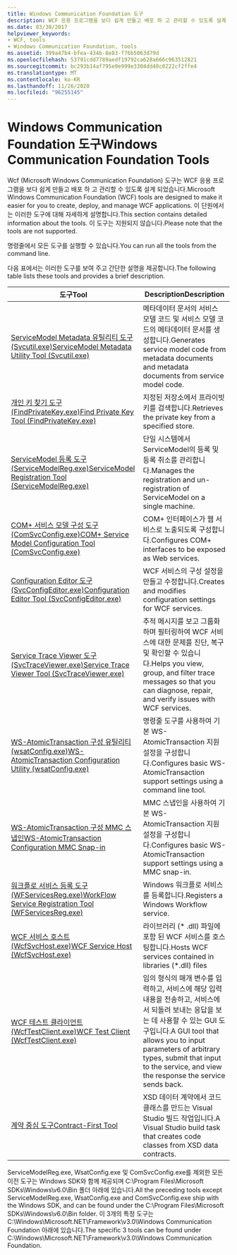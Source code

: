 ```yaml
---
title: Windows Communication Foundation 도구
description: WCF 응용 프로그램을 보다 쉽게 만들고 배포 하 고 관리할 수 있도록 설계 된 WCF 도구에 대해 알아봅니다. 명령 프롬프트에서 이러한 도구를 실행 합니다.
ms.date: 03/30/2017
helpviewer_keywords:
- WCF, tools
- Windows Communication Foundation, tools
ms.assetid: 399a47b4-bfea-434b-8e83-f76b5063d79d
ms.openlocfilehash: 53791cdd7789aedf19792ca628a666c963512821
ms.sourcegitcommit: bc293b14af795e0e999e3304dd40c0222cf2ffe4
ms.translationtype: MT
ms.contentlocale: ko-KR
ms.lasthandoff: 11/26/2020
ms.locfileid: "96255145"
---
```

# <a name="windows-communication-foundation-tools"></a><span data-ttu-id="4f8fd-104">Windows Communication Foundation 도구</span><span class="sxs-lookup"><span data-stu-id="4f8fd-104">Windows Communication Foundation Tools</span></span>

<span data-ttu-id="4f8fd-105">Wcf (Microsoft Windows Communication Foundation) 도구는 WCF 응용 프로그램을 보다 쉽게 만들고 배포 하 고 관리할 수 있도록 설계 되었습니다.</span><span class="sxs-lookup"><span data-stu-id="4f8fd-105">Microsoft Windows Communication Foundation (WCF) tools are designed to make it easier for you to create, deploy, and manage WCF applications.</span></span> <span data-ttu-id="4f8fd-106">이 단원에서는 이러한 도구에 대해 자세하게 설명합니다.</span><span class="sxs-lookup"><span data-stu-id="4f8fd-106">This section contains detailed information about the tools.</span></span> <span data-ttu-id="4f8fd-107">이 도구는 지원되지 않습니다.</span><span class="sxs-lookup"><span data-stu-id="4f8fd-107">Please note that the tools are not supported.</span></span>  
  
 <span data-ttu-id="4f8fd-108">명령줄에서 모든 도구를 실행할 수 있습니다.</span><span class="sxs-lookup"><span data-stu-id="4f8fd-108">You can run all the tools from the command line.</span></span>  
  
 <span data-ttu-id="4f8fd-109">다음 표에서는 이러한 도구를 보여 주고 간단한 설명을 제공합니다.</span><span class="sxs-lookup"><span data-stu-id="4f8fd-109">The following table lists these tools and provides a brief description.</span></span>  
  
|<span data-ttu-id="4f8fd-110">도구</span><span class="sxs-lookup"><span data-stu-id="4f8fd-110">Tool</span></span>|<span data-ttu-id="4f8fd-111">Description</span><span class="sxs-lookup"><span data-stu-id="4f8fd-111">Description</span></span>|  
|----------|-----------------|  
|[<span data-ttu-id="4f8fd-112">ServiceModel Metadata 유틸리티 도구(Svcutil.exe)</span><span class="sxs-lookup"><span data-stu-id="4f8fd-112">ServiceModel Metadata Utility Tool (Svcutil.exe)</span></span>](servicemodel-metadata-utility-tool-svcutil-exe.md)|<span data-ttu-id="4f8fd-113">메타데이터 문서의 서비스 모델 코드 및 서비스 모델 코드의 메타데이터 문서를 생성합니다.</span><span class="sxs-lookup"><span data-stu-id="4f8fd-113">Generates service model code from metadata documents and metadata documents from service model code.</span></span>|  
|[<span data-ttu-id="4f8fd-114">개인 키 찾기 도구(FindPrivateKey.exe)</span><span class="sxs-lookup"><span data-stu-id="4f8fd-114">Find Private Key Tool (FindPrivateKey.exe)</span></span>](find-private-key-tool-findprivatekey-exe.md)|<span data-ttu-id="4f8fd-115">지정된 저장소에서 프라이빗 키를 검색합니다.</span><span class="sxs-lookup"><span data-stu-id="4f8fd-115">Retrieves the private key from a specified store.</span></span>|  
|[<span data-ttu-id="4f8fd-116">ServiceModel 등록 도구(ServiceModelReg.exe)</span><span class="sxs-lookup"><span data-stu-id="4f8fd-116">ServiceModel Registration Tool (ServiceModelReg.exe)</span></span>](servicemodelreg-exe.md)|<span data-ttu-id="4f8fd-117">단일 시스템에서 ServiceModel의 등록 및 등록 취소를 관리합니다.</span><span class="sxs-lookup"><span data-stu-id="4f8fd-117">Manages the registration and un-registration of ServiceModel on a single machine.</span></span>|  
|[<span data-ttu-id="4f8fd-118">COM+ 서비스 모델 구성 도구(ComSvcConfig.exe)</span><span class="sxs-lookup"><span data-stu-id="4f8fd-118">COM+ Service Model Configuration Tool (ComSvcConfig.exe)</span></span>](com-service-model-configuration-tool-comsvcconfig-exe.md)|<span data-ttu-id="4f8fd-119">COM+ 인터페이스가 웹 서비스로 노출되도록 구성합니다.</span><span class="sxs-lookup"><span data-stu-id="4f8fd-119">Configures COM+ interfaces to be exposed as Web services.</span></span>|  
|[<span data-ttu-id="4f8fd-120">Configuration Editor 도구(SvcConfigEditor.exe)</span><span class="sxs-lookup"><span data-stu-id="4f8fd-120">Configuration Editor Tool (SvcConfigEditor.exe)</span></span>](configuration-editor-tool-svcconfigeditor-exe.md)|<span data-ttu-id="4f8fd-121">WCF 서비스의 구성 설정을 만들고 수정합니다.</span><span class="sxs-lookup"><span data-stu-id="4f8fd-121">Creates and modifies configuration settings for WCF services.</span></span>|  
|[<span data-ttu-id="4f8fd-122">Service Trace Viewer 도구(SvcTraceViewer.exe)</span><span class="sxs-lookup"><span data-stu-id="4f8fd-122">Service Trace Viewer Tool (SvcTraceViewer.exe)</span></span>](service-trace-viewer-tool-svctraceviewer-exe.md)|<span data-ttu-id="4f8fd-123">추적 메시지를 보고 그룹화하며 필터링하여 WCF 서비스에 대한 문제를 진단, 복구 및 확인할 수 있습니다.</span><span class="sxs-lookup"><span data-stu-id="4f8fd-123">Helps you view, group, and filter trace messages so that you can diagnose, repair, and verify issues with WCF services.</span></span>|  
|[<span data-ttu-id="4f8fd-124">WS-AtomicTransaction 구성 유틸리티(wsatConfig.exe)</span><span class="sxs-lookup"><span data-stu-id="4f8fd-124">WS-AtomicTransaction Configuration Utility (wsatConfig.exe)</span></span>](ws-atomictransaction-configuration-utility-wsatconfig-exe.md)|<span data-ttu-id="4f8fd-125">명령줄 도구를 사용하여 기본 WS-AtomicTransaction 지원 설정을 구성합니다.</span><span class="sxs-lookup"><span data-stu-id="4f8fd-125">Configures basic WS-AtomicTransaction support settings using a command line tool.</span></span>|  
|[<span data-ttu-id="4f8fd-126">WS-AtomicTransaction 구성 MMC 스냅인</span><span class="sxs-lookup"><span data-stu-id="4f8fd-126">WS-AtomicTransaction Configuration MMC Snap-in</span></span>](ws-atomictransaction-configuration-mmc-snap-in.md)|<span data-ttu-id="4f8fd-127">MMC 스냅인을 사용하여 기본 WS-AtomicTransaction 지원 설정을 구성합니다.</span><span class="sxs-lookup"><span data-stu-id="4f8fd-127">Configures basic WS-AtomicTransaction support settings using a MMC snap-in.</span></span>|  
|[<span data-ttu-id="4f8fd-128">워크플로 서비스 등록 도구(WFServicesReg.exe)</span><span class="sxs-lookup"><span data-stu-id="4f8fd-128">WorkFlow Service Registration Tool (WFServicesReg.exe)</span></span>](workflow-service-registration-tool-wfservicesreg-exe.md)|<span data-ttu-id="4f8fd-129">Windows 워크플로 서비스를 등록합니다.</span><span class="sxs-lookup"><span data-stu-id="4f8fd-129">Registers a Windows Workflow service.</span></span>|  
|[<span data-ttu-id="4f8fd-130">WCF 서비스 호스트(WcfSvcHost.exe)</span><span class="sxs-lookup"><span data-stu-id="4f8fd-130">WCF Service Host (WcfSvcHost.exe)</span></span>](wcf-service-host-wcfsvchost-exe.md)|<span data-ttu-id="4f8fd-131">라이브러리 (\* .dll) 파일에 포함 된 WCF 서비스를 호스팅합니다.</span><span class="sxs-lookup"><span data-stu-id="4f8fd-131">Hosts WCF services contained in libraries (\*.dll) files</span></span>|  
|[<span data-ttu-id="4f8fd-132">WCF 테스트 클라이언트(WcfTestClient.exe)</span><span class="sxs-lookup"><span data-stu-id="4f8fd-132">WCF Test Client (WcfTestClient.exe)</span></span>](wcf-test-client-wcftestclient-exe.md)|<span data-ttu-id="4f8fd-133">임의 형식의 매개 변수를 입력하고, 서비스에 해당 입력 내용을 전송하고, 서비스에서 되돌려 보내는 응답을 보는 데 사용할 수 있는 GUI 도구입니다.</span><span class="sxs-lookup"><span data-stu-id="4f8fd-133">A GUI tool that allows you to input parameters of arbitrary types, submit that input to the service, and view the response the service sends back.</span></span>|  
|[<span data-ttu-id="4f8fd-134">계약 중심 도구</span><span class="sxs-lookup"><span data-stu-id="4f8fd-134">Contract-First Tool</span></span>](contract-first-tool.md)|<span data-ttu-id="4f8fd-135">XSD 데이터 계약에서 코드 클래스를 만드는 Visual Studio 빌드 작업입니다.</span><span class="sxs-lookup"><span data-stu-id="4f8fd-135">A Visual Studio build task that creates code classes from XSD data contracts.</span></span>|  
  
 <span data-ttu-id="4f8fd-136">ServiceModelReg.exe, WsatConfig.exe 및 ComSvcConfig.exe를 제외한 모든 이전 도구는 Windows SDK와 함께 제공되며 C:\Program Files\Microsoft SDKs\Windows\v6.0\Bin 폴더 아래에 있습니다.</span><span class="sxs-lookup"><span data-stu-id="4f8fd-136">All the preceding tools except ServiceModelReg.exe, WsatConfig.exe and ComSvcConfig.exe ship with the Windows SDK, and can be found under the C:\Program Files\Microsoft SDKs\Windows\v6.0\Bin folder.</span></span>  <span data-ttu-id="4f8fd-137">이 3개의 특정 도구는 C:\Windows\Microsoft.NET\Framework\v3.0\Windows Communication Foundation 아래에 있습니다.</span><span class="sxs-lookup"><span data-stu-id="4f8fd-137">The specific 3 tools can be found under C:\Windows\Microsoft.NET\Framework\v3.0\Windows Communication Foundation.</span></span>
